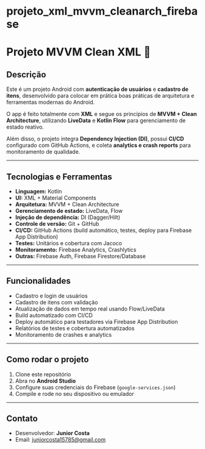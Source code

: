 ﻿# projeto_xml_mvvm_cleanarch_firebase
# Projeto MVVM Clean XML 🚀

## Descrição
Este é um projeto Android com **autenticação de usuários** e **cadastro de itens**, desenvolvido para colocar em prática boas práticas de arquitetura e ferramentas modernas do Android.

O app é feito totalmente com **XML**  e segue os princípios de **MVVM + Clean Architecture**, utilizando **LiveData** e **Kotlin Flow** para gerenciamento de estado reativo.  

Além disso, o projeto integra **Dependency Injection (DI)**, possui **CI/CD** configurado com GitHub Actions, e coleta **analytics e crash reports** para monitoramento de qualidade.

---

## Tecnologias e Ferramentas
- **Linguagem:** Kotlin  
- **UI:** XML + Material Components  
- **Arquitetura:** MVVM + Clean Architecture  
- **Gerenciamento de estado:** LiveData, Flow  
- **Injeção de dependência:** DI (Dagger/Hilt)  
- **Controle de versão:** Git + GitHub  
- **CI/CD:** GitHub Actions (build automático, testes, deploy para Firebase App Distribution)  
- **Testes:** Unitários e cobertura com Jacoco  
- **Monitoramento:** Firebase Analytics, Crashlytics  
- **Outras:** Firebase Auth, Firebase Firestore/Database  

---

## Funcionalidades
- Cadastro e login de usuários  
- Cadastro de itens com validação  
- Atualização de dados em tempo real usando Flow/LiveData  
- Build automatizado com CI/CD  
- Deploy automático para testadores via Firebase App Distribution  
- Relatórios de testes e cobertura automatizados  
- Monitoramento de crashes e analytics  


---

## Como rodar o projeto
1. Clone este repositório  
2. Abra no **Android Studio**  
3. Configure suas credenciais do Firebase (`google-services.json`)  
4. Compile e rode no seu dispositivo ou emulador  

---

## Contato
- Desenvolvedor: **Junior Costa**  
- Email: juniorcosta15785@gmail.com  


